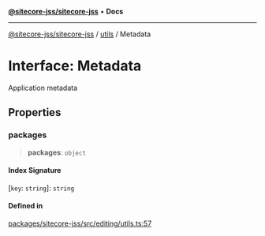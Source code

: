 [**@sitecore-jss/sitecore-jss**](../../README.md) • **Docs**

***

[@sitecore-jss/sitecore-jss](../../README.md) / [utils](../README.md) / Metadata

# Interface: Metadata

Application metadata

## Properties

### packages

> **packages**: `object`

#### Index Signature

 \[`key`: `string`\]: `string`

#### Defined in

[packages/sitecore-jss/src/editing/utils.ts:57](https://github.com/Sitecore/jss/blob/b4728bd62f468f88cc20c503d593996b480fad47/packages/sitecore-jss/src/editing/utils.ts#L57)
